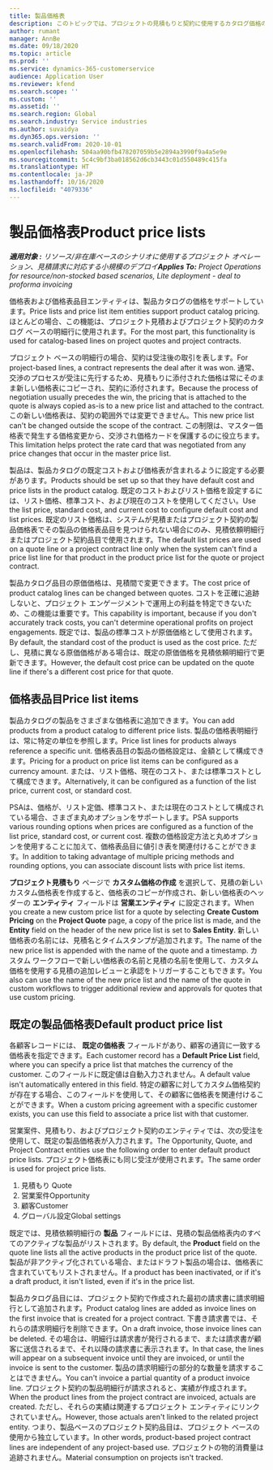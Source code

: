 ```yaml
---
title: 製品価格表
description: このトピックでは、プロジェクトの見積もりと契約に使用するカタログ価格の価格リストについて説明します。
author: rumant
manager: AnnBe
ms.date: 09/18/2020
ms.topic: article
ms.prod: ''
ms.service: dynamics-365-customerservice
audience: Application User
ms.reviewer: kfend
ms.search.scope: ''
ms.custom: ''
ms.assetid: ''
ms.search.region: Global
ms.search.industry: Service industries
ms.author: suvaidya
ms.dyn365.ops.version: ''
ms.search.validFrom: 2020-10-01
ms.openlocfilehash: 504aa90bfb478207059b5e2894a3990f9a4a5e9e
ms.sourcegitcommit: 5c4c9bf3ba018562d6cb3443c01d550489c415fa
ms.translationtype: HT
ms.contentlocale: ja-JP
ms.lasthandoff: 10/16/2020
ms.locfileid: "4079336"
---
```

# <a name="product-price-lists"></a><span data-ttu-id="e0c22-103">製品価格表</span><span class="sxs-lookup"><span data-stu-id="e0c22-103">Product price lists</span></span>

<span data-ttu-id="e0c22-104">_**適用対象 :** リソース/非在庫ベースのシナリオに使用するプロジェクト オペレーション、見積請求に対応する小規模のデプロイ_</span><span class="sxs-lookup"><span data-stu-id="e0c22-104">_**Applies To:** Project Operations for resource/non-stocked based scenarios, Lite deployment - deal to proforma invoicing_</span></span>

<span data-ttu-id="e0c22-105">価格表および価格表品目エンティティは、製品カタログの価格をサポートしています。</span><span class="sxs-lookup"><span data-stu-id="e0c22-105">Price lists and price list item entities support product catalog pricing.</span></span> <span data-ttu-id="e0c22-106">ほとんどの場合、この機能は、プロジェクト見積およびプロジェクト契約のカタログ ベースの明細行に使用されます。</span><span class="sxs-lookup"><span data-stu-id="e0c22-106">For the most part, this functionality is used for catalog-based lines on project quotes and project contracts.</span></span>

<span data-ttu-id="e0c22-107">プロジェクト ベースの明細行の場合、契約は受注後の取引を表します。</span><span class="sxs-lookup"><span data-stu-id="e0c22-107">For project-based lines, a contract represents the deal after it was won.</span></span> <span data-ttu-id="e0c22-108">通常、交渉のプロセスが受注に先行するため、見積もりに添付された価格は常にそのまま新しい価格表にコピーされ、契約に添付されます。</span><span class="sxs-lookup"><span data-stu-id="e0c22-108">Because the process of negotiation usually precedes the win, the pricing that is attached to the quote is always copied as-is to a new price list and attached to the contract.</span></span> <span data-ttu-id="e0c22-109">この新しい価格表は、契約の範囲外では変更できません。</span><span class="sxs-lookup"><span data-stu-id="e0c22-109">This new price list can't be changed outside the scope of the contract.</span></span> <span data-ttu-id="e0c22-110">この制限は、マスター価格表で発生する価格変更から、交渉され価格カードを保護するのに役立ちます。</span><span class="sxs-lookup"><span data-stu-id="e0c22-110">This limitation helps protect the rate card that was negotiated from any price changes that occur in the master price list.</span></span>

<span data-ttu-id="e0c22-111">製品は、製品カタログの既定コストおよび価格表が含まれるように設定する必要があります。</span><span class="sxs-lookup"><span data-stu-id="e0c22-111">Products should be set up so that they have default cost and price lists in the product catalog.</span></span> <span data-ttu-id="e0c22-112">既定のコストおよびリスト価格を設定するには、リスト価格、標準コスト、および現在のコストを使用してください。</span><span class="sxs-lookup"><span data-stu-id="e0c22-112">Use the list price, standard cost, and current cost to configure default cost and list prices.</span></span> <span data-ttu-id="e0c22-113">既定のリスト価格は、システムが見積またはプロジェクト契約の製品価格表でその製品の価格表品目を見つけられない場合にのみ、見積依頼明細行またはプロジェクト契約品目で使用されます。</span><span class="sxs-lookup"><span data-stu-id="e0c22-113">The default list prices are used on a quote line or a project contract line only when the system can't find a price list line for that product in the product price list for the quote or project contract.</span></span>

<span data-ttu-id="e0c22-114">製品カタログ品目の原価価格は、見積間で変更できます。</span><span class="sxs-lookup"><span data-stu-id="e0c22-114">The cost price of product catalog lines can be changed between quotes.</span></span> <span data-ttu-id="e0c22-115">コストを正確に追跡しないと、プロジェクト エンゲージメントで運用上の利益を特定できないため、この機能は重要です。</span><span class="sxs-lookup"><span data-stu-id="e0c22-115">This capability is important, because if you don't accurately track costs, you can't determine operational profits on project engagements.</span></span> <span data-ttu-id="e0c22-116">既定では、製品の標準コストが原価価格として使用されます。</span><span class="sxs-lookup"><span data-stu-id="e0c22-116">By default, the standard cost of the product is used as the cost price.</span></span> <span data-ttu-id="e0c22-117">ただし、見積に異なる原価価格がある場合は、既定の原価価格を見積依頼明細行で更新できます。</span><span class="sxs-lookup"><span data-stu-id="e0c22-117">However, the default cost price can be updated on the quote line if there's a different cost price for that quote.</span></span>

## <a name="price-list-items"></a><span data-ttu-id="e0c22-118">価格表品目</span><span class="sxs-lookup"><span data-stu-id="e0c22-118">Price list items</span></span>

<span data-ttu-id="e0c22-119">製品カタログの製品をさまざまな価格表に追加できます。</span><span class="sxs-lookup"><span data-stu-id="e0c22-119">You can add products from a product catalog to different price lists.</span></span> <span data-ttu-id="e0c22-120">製品の価格表明細行は、常に特定の単位を参照します。</span><span class="sxs-lookup"><span data-stu-id="e0c22-120">Price list lines for products always reference a specific unit.</span></span> <span data-ttu-id="e0c22-121">価格表品目の製品の価格設定は、金額として構成できます。</span><span class="sxs-lookup"><span data-stu-id="e0c22-121">Pricing for a product on price list items can be configured as a currency amount.</span></span> <span data-ttu-id="e0c22-122">または、リスト価格、現在のコスト、または標準コストとして構成できます。</span><span class="sxs-lookup"><span data-stu-id="e0c22-122">Alternatively, it can be configured as a function of the list price, current cost, or standard cost.</span></span>

<span data-ttu-id="e0c22-123">PSAは、価格が、リスト定価、標準コスト、または現在のコストとして構成されている場合、さまざま丸めオプションをサポートします。</span><span class="sxs-lookup"><span data-stu-id="e0c22-123">PSA supports various rounding options when prices are configured as a function of the list price, standard cost, or current cost.</span></span> <span data-ttu-id="e0c22-124">複数の価格設定方法と丸めオプションを使用することに加えて、価格表品目に値引き表を関連付けることができます。</span><span class="sxs-lookup"><span data-stu-id="e0c22-124">In addition to taking advantage of multiple pricing methods and rounding options, you can associate discount lists with price list items.</span></span> 

<span data-ttu-id="e0c22-125">**プロジェクト見積もり** ページで **カスタム価格の作成** を選択して、見積の新しいカスタム価格表を作成すると、価格表のコピーが作成され、新しい価格表のヘッダーの **エンティティ** フィールドは **営業エンティティ** に設定されます。</span><span class="sxs-lookup"><span data-stu-id="e0c22-125">When you create a new custom price list for a quote by selecting **Create Custom Pricing** on the **Project Quote** page, a copy of the price list is made, and the **Entity** field on the header of the new price list is set to **Sales Entity**.</span></span> <span data-ttu-id="e0c22-126">新しい価格表の名前には、見積名とタイムスタンプが追加されます。</span><span class="sxs-lookup"><span data-stu-id="e0c22-126">The name of the new price list is appended with the name of the quote and a timestamp.</span></span> <span data-ttu-id="e0c22-127">カスタム ワークフローで新しい価格表の名前と見積の名前を使用して、カスタム価格を使用する見積の追加レビューと承認をトリガーすることもできます。</span><span class="sxs-lookup"><span data-stu-id="e0c22-127">You also can use the name of the new price list and the name of the quote in custom workflows to trigger additional review and approvals for quotes that use custom pricing.</span></span>

 
## <a name="default-product-price-list"></a><span data-ttu-id="e0c22-128">既定の製品価格表</span><span class="sxs-lookup"><span data-stu-id="e0c22-128">Default product price list</span></span>
<span data-ttu-id="e0c22-129">各顧客レコードには、 **既定の価格表** フィールドがあり、顧客の通貨に一致する価格表を指定できます。</span><span class="sxs-lookup"><span data-stu-id="e0c22-129">Each customer record has a **Default Price List** field, where you can specify a price list that matches the currency of the customer.</span></span> <span data-ttu-id="e0c22-130">このフィールドに既定値は自動入力されません。</span><span class="sxs-lookup"><span data-stu-id="e0c22-130">A default value isn't automatically entered in this field.</span></span> <span data-ttu-id="e0c22-131">特定の顧客に対してカスタム価格契約が存在する場合、このフィールドを使用して、その顧客に価格表を関連付けることができます。</span><span class="sxs-lookup"><span data-stu-id="e0c22-131">When a custom pricing agreement with a specific customer exists, you can use this field to associate a price list with that customer.</span></span>

<span data-ttu-id="e0c22-132">営業案件、見積もり、およびプロジェクト契約のエンティティでは、次の受注を使用して、既定の製品価格表が入力されます。</span><span class="sxs-lookup"><span data-stu-id="e0c22-132">The Opportunity, Quote, and Project Contract entities use the following order to enter default product price lists.</span></span> <span data-ttu-id="e0c22-133">プロジェクト価格表にも同じ受注が使用されます。</span><span class="sxs-lookup"><span data-stu-id="e0c22-133">The same order is used for project price lists.</span></span>

1.  <span data-ttu-id="e0c22-134">見積もり </span><span class="sxs-lookup"><span data-stu-id="e0c22-134">Quote</span></span>
2.  <span data-ttu-id="e0c22-135">営業案件​​</span><span class="sxs-lookup"><span data-stu-id="e0c22-135">Opportunity</span></span>
3.  <span data-ttu-id="e0c22-136">顧客</span><span class="sxs-lookup"><span data-stu-id="e0c22-136">Customer</span></span>
4.  <span data-ttu-id="e0c22-137">グローバル設定</span><span class="sxs-lookup"><span data-stu-id="e0c22-137">Global settings</span></span> 

<span data-ttu-id="e0c22-138">既定では、見積依頼明細行の **製品** フィールドには、見積の製品価格表内のすべてのアクティブな製品がリストされます。</span><span class="sxs-lookup"><span data-stu-id="e0c22-138">By default, the **Product** field on the quote line lists all the active products in the product price list of the quote.</span></span> <span data-ttu-id="e0c22-139">製品が非アクティブ化されている場合、またはドラフト製品の場合は、価格表に含まれていてもリストされません。</span><span class="sxs-lookup"><span data-stu-id="e0c22-139">If a product has been inactivated, or if it's a draft product, it isn't listed, even if it's in the price list.</span></span> 

<span data-ttu-id="e0c22-140">製品カタログ品目には、プロジェクト契約で作成された最初の請求書に請求明細行として追加されます。</span><span class="sxs-lookup"><span data-stu-id="e0c22-140">Product catalog lines are added as invoice lines on the first invoice that is created for a project contract.</span></span> <span data-ttu-id="e0c22-141">下書き請求書では、それらの請求明細行を削除できます。</span><span class="sxs-lookup"><span data-stu-id="e0c22-141">On a draft invoice, those invoice lines can be deleted.</span></span> <span data-ttu-id="e0c22-142">その場合は、明細行は請求書が発行されるまで、または請求書が顧客に送信されるまで、それ以降の請求書に表示されます。</span><span class="sxs-lookup"><span data-stu-id="e0c22-142">In that case, the lines will appear on a subsequent invoice until they are invoiced, or until the invoice is sent to the customer.</span></span> <span data-ttu-id="e0c22-143">製品の請求明細行の部分的な数量を請求することはできません。</span><span class="sxs-lookup"><span data-stu-id="e0c22-143">You can't invoice a partial quantity of a product invoice line.</span></span> <span data-ttu-id="e0c22-144">プロジェクト契約の製品明細行が請求されると、実績が作成されます。</span><span class="sxs-lookup"><span data-stu-id="e0c22-144">When the product lines from the project contract are invoiced, actuals are created.</span></span> <span data-ttu-id="e0c22-145">ただし、それらの実績は関連するプロジェクト エンティティにリンクされていません。</span><span class="sxs-lookup"><span data-stu-id="e0c22-145">However, those actuals aren't linked to the related project entity.</span></span> <span data-ttu-id="e0c22-146">つまり、製品ベースのプロジェクト契約品目は、プロジェクト ベースの使用から独立しています。</span><span class="sxs-lookup"><span data-stu-id="e0c22-146">In other words, product-based project contract lines are independent of any project-based use.</span></span> <span data-ttu-id="e0c22-147">プロジェクトの物的消費量は追跡されません。</span><span class="sxs-lookup"><span data-stu-id="e0c22-147">Material consumption on projects isn't tracked.</span></span>
